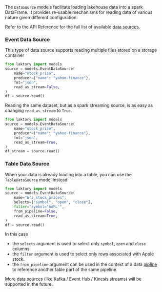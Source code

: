 The `DataSource` models facilitate loading lakehouse data into a spark DataFrame. 
It provides re-usable mechanisms for reading data of various nature given different configuration. 

Refer to the API Reference for the full list of available [data sources](TODO). 

### Event Data Source
This type of data source supports reading multiple files stored on a storage container
```py
from laktory import models
source = models.EventDataSource(
    name="stock_price",
    producer={"name": "yahoo-finance"},
    fmt="json",
    read_as_stream=False,
)
df = source.read()
```

Reading the same dataset, but as a spark streaming source, is as easy as changing `read_as_stream` to `True`.
```py
from laktory import models
source = models.EventDataSource(
    name="stock_price",
    producer={"name": "yahoo-finance"},
    fmt="json",
    read_as_stream=True,
)
df_stream = source.read()
```

### Table Data Source
When your data is already loading into a table, you can use the `TableDataSource` model instead
```py
from laktory import models
source = models.EventDataSource(
    name="brz_stock_prices",
    selects=["symbol", "open", "close"],
    filter="symbol='AAPL'",
    from_pipeline=False,
    read_as_stream=True,
)
df = source.read()
```
In this case

* the `selects` argument is used to select only `symbol`, `open` and `close` columns
* the `filter` argument is used to select only rows associated with Apple stock. 
* the `from_pipeline` argument can be used in the context of a data [pipline](pipeline.md) to reference another table part of the same pipeline.  

More data sources (like Kafka / Event Hub / Kinesis streams) will be supported in the future.